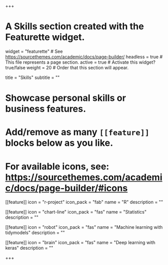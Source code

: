 +++
# A Skills section created with the Featurette widget.
widget = "featurette"  # See https://sourcethemes.com/academic/docs/page-builder/
headless = true  # This file represents a page section.
active = true  # Activate this widget? true/false
weight = 20  # Order that this section will appear.

title = "Skills"
subtitle = ""

# Showcase personal skills or business features.
# 
# Add/remove as many `[[feature]]` blocks below as you like.
# 
# For available icons, see: https://sourcethemes.com/academic/docs/page-builder/#icons

[[feature]]
  icon = "r-project"
  icon_pack = "fab"
  name = "R"
  description = ""

  
[[feature]]
  icon = "chart-line"
  icon_pack = "fas"
  name = "Statistics"
  description = ""  

  
[[feature]]
  icon = "robot"
  icon_pack = "fas"
  name = "Machine learning with tidymodels"
  description = ""  
  
  
[[feature]]
  icon = "brain"
  icon_pack = "fas"
  name = "Deep learning with keras"
  description = ""  

+++
